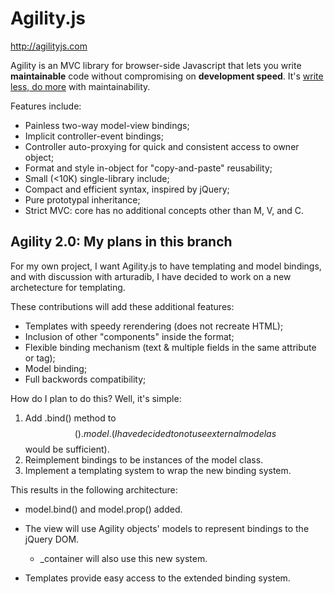 # Agility.js
 
http://agilityjs.com

Agility is an MVC library for browser-side Javascript that lets you write **maintainable** code without compromising on **development speed**. It's [write less, do more](http://www.jquery.com) with maintainability. 

Features include:

+ Painless two-way model-view bindings;
+ Implicit controller-event bindings;
+ Controller auto-proxying for quick and consistent access to owner object;
+ Format and style in-object for "copy-and-paste" reusability;
+ Small (<10K) single-library include;
+ Compact and efficient syntax, inspired by jQuery;
+ Pure prototypal inheritance;
+ Strict MVC: core has no additional concepts other than M, V, and C.


## Agility 2.0: My plans in this branch

For my own project, I want Agility.js to have templating and model bindings, and with discussion with arturadib, I have decided to work on a new archetecture for templating.

These contributions will add these additional features:

+ Templates with speedy rerendering (does not recreate HTML);
+ Inclusion of other "components" inside the format;
+ Flexible binding mechanism (text & multiple fields in the same attribute or tag);
+ Model binding;
+ Full backwords compatibility;

How do I plan to do this? Well, it's simple:

1. Add .bind() method to $$().model. (I have decided to not use external model as $$ would be sufficient).
2. Reimplement bindings to be instances of the model class.
3. Implement a templating system to wrap the new binding system.

This results in the following architecture:

+ model.bind() and model.prop() added.

+ The view will use Agility objects' models to represent bindings to the jQuery DOM.

  * _container will also use this new system.

+ Templates provide easy access to the extended binding system.
